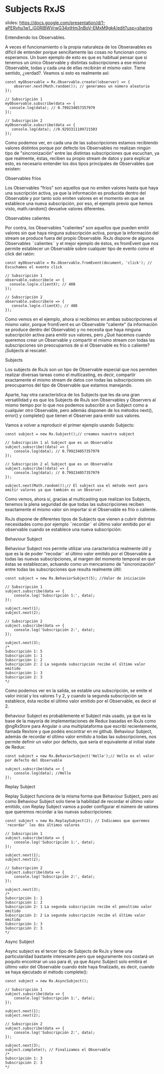 # Subjects RxJS

slides: https://docs.google.com/presentation/d/1-aPERvhu1w1_jG0RIBWVrwG34xtHm3nBoV-EMxM9gk4/edit?usp=sharing


Entendiendo los Observables.

A veces el funcionamiento o la propia naturaleza de los Obseravables es díficil de entender porque sencillamente las cosas no funcionan como esperamos. Un buen ejemplo de esto es que es habitual pensar que si tenemos un único Observable y distintas subscripciones a ese mismo Observable, todas y cada una de ellas recibirán el mismo valor. Tiene sentido, ¿verdad?. Veamos si esto es realmente así:

```
const myObservable = Rx.Observable.create((observer) => {
    observer.next(Math.random()); // generamos un número aleatorio
});

// Subscripción 1
myObservable.subscribe(data => {
  console.log(data); // 0.799234057357979
});

// Subscripción 2
myObservable.subscribe(data => {
   console.log(data); //0.9293311109721503
});

```
Como podemos ver, en cada una de las subscripciones estamos recibiendo valores distintos porque por defecto los Observables no realizan ningún tipo de "sincronización" entre las distintas subscripciones que escuchan, ya que realmente, éstas, reciben su propio stream de datos y para explicar esto, es necesario entender los dos tipos principales de Observables que existen:


Observables fríos

Los Observables "fríos" son aquellos que no emiten valores hasta que haya una suscripción activa, ya que la información es producida dentro del Observable y por tanto solo emiten valores en el momento en que se establece una nueva subscripción, por eso, el ejemplo previo que hemos visto, math.random() devuelve valores diferentes.


Observables calientes

Por contra, los Observables "calientes" son aquellos que pueden emitir valores sin que haya ninguna subscripción activa, porque la información del stream se produce fuera del propio Observable. RxJs dispone de algunos Observables ¨calientes¨ y el mejor ejemplo de éstos, es fromEvent que nos permite establecer un Observable sobre cualquier tipo de evento como el click del ratón:

```
const myObservable = Rx.Observable.fromEvent(document, 'click'); // Escuchamos el evento click

// Subscripción 1
observable.subscribe(e => {
  console.log(e.clientX); // 408
});

// Subscripción 2
observable.subscribe(e => {
   console.log(e.clientX); // 408
});

```
Como vemos en el ejemplo, ahora si recibimos en ambas subscripciones el mismo valor, porque fromEvent es un Observable "caliente" (la información se produce dentro del Observable) y no necesita que haya ninguna subscripción activa para emitir sus valores, pero ¿Qué hacemos cuando queremos crear un Observable y compartir el mismo stream con todas las subscripciones sin preocuparnos de si el Observable es frío o caliente? ¡Subjects al rescate!.


Subjects

Los subjects de RxJs son un tipo de Observable especial que nos permiten realizar diversas tareas como el multicasting, es decir, compartir exactamente el mismo stream de datos con todas las subscripciones sin preocuparnos del tipo de Observable que estamos manejando.

Aparte, hay otra característica de los Subjects que les da una gran versatilidad y es que los Subjects de RxJs son Observables y Observers al mismo tiempo por lo que nos podemos subscribir a un Subject como a cualquier otro Observable, pero además disponen de los métodos next(), error() y complete() que tienen el Observer para emitir sus valores.

Vamos a volver a reproducir el primer ejemplo usando Subjects:

```
const subject = new Rx.Subject();// creamos nuestro subject

// Subscripción 1 al Subject que es un Observable
subject.subscribe((data) => {
    console.log(data); // 0.799234057357979
});

// Subscripción 2 al Subject que es un Observable
subject.subscribe((data) => {
    console.log(data); // 0.799234057357979
});

subject.next(Math.random());// El subject usa el método next para emitir valores ya que también es un Observer.

```
Como vemos, ahora sí, gracias al multicasting que realizan los Subjects, tenemos la plena seguridad de que todas las subscripciones reciben exactamente el mismo valor sin importar si el Observable es frío o caliente.

RxJs dispone de diferentes tipos de Subjects que vienen a cubrir distintas necesidades como por ejemplo ¨recordar¨ el último valor emitido por el observable cuando se establece una nueva subscripción:


Behaviour Subject

Behaviour Subject nos permite utilizar una característica realmente útil y que es la de poder "recodar¨ el último valor emitido por el Observable a todas las nuevas subscripciones, al margen del momento temporal en que éstas se establezcan, actuando como un mencanismo de "sincronización" entre todas las subscripciones que resulta realmente últil:



```
const subject = new Rx.BehaviorSubject(5); //Valor de iniciación

// Subscripción 1
subject.subscribe(data => {
    console.log('Subscripción 1:', data);
});

subject.next(1);
subject.next(2);

// Subscripción 2
subject.subscribe(data => {
    console.log('Subscripción 2:', data);
});

subject.next(3);
/*
Subscripción 1: 5
Subscripción 1: 1
Subscripción 1: 2
Subscripción 2: 2 La segunda subscripción recibe el último valor emitido
Subscripción 1: 3
Subscripción 2: 3
*/

```
Como podemos ver en la salida, se estable una subscripción, se emite el valor inicial y los valores 1 y 2, y cuando la segunda subscripción se establece, ésta recibe el último valor emitido por el Observable, es decir el 2.

Behaviour Subject es probablemente el Subject más usado, ya que es la base de la mayoría de implementaciones de Redux basadas en RxJs como @ngRxStore para Angular o una multiplataforma que escribí recientemente, llamada Rextore y que podéis encontrar en mi github. Behaviour Subject, además de recordar el último valor emitido a todas las subscripciones, nos permite definir un valor por defecto, que sería el equivalente al initial state de Redux:

```
const subject = new Rx.BehaviorSubject('Hello');// Hello es el valor por defecto del Observable

subject.subscribe(data => {
    console.log(data); //Hello
});

```

Replay Subject

Replay Subject funciona de la misma forma que Behaviour Subject, pero así como Behaviour Subject solo tiene la habilidad de recordar el último valor emitido, con Replay Subject vamos a poder configurar el número de valores que queremos recordar a las nuevas subscripciones:



```
const subject = new Rx.ReplaySubject(2); // Indicamos que queremos ¨recordar¨ los dos últimos valores

// Subscripción 1
subject.subscribe(data => {
    console.log('Subscripción 1:', data);
});

subject.next(1);
subject.next(2);

// Subscripción 2
subject.subscribe(data => {
    console.log('Subscripción 2:', data);
});

subject.next(3);
/*
Subscripción 1: 1
Subscripción 1: 2
Subscripción 2: 1 La segunda subscripción recibe el penultimo valor emitido
Subscripción 2: 2 La segunda subscripción recibe el último valor emitido
Subscripción 1: 3
Subscripción 2: 3
*/

```

Async Subject

Async subject es el tercer tipo de Subjects de RxJs y tiene una particularidad bastante interesante pero que seguramente nos costará un poquito encontrar un uso para él, ya que Async Subject solo emitirá el último valor del Observable cuando éste haya finalizado, es decir, cuando se haya ejecutado el método complete():



```
const subject = new Rx.AsyncSubject();

// Subscripción 1
subject.subscribe(data => {
    console.log('Subscripción 1:', data);
});

subject.next(1);
subject.next(2);

// Subscripción 2
subject.subscribe(data => {
    console.log('Subscripción 2:', data);
});

subject.next(3);
subject.complete(); // Finalizamos el Observable
/*
Subscripción 1: 3
Subscripción 2: 3
*/

```
